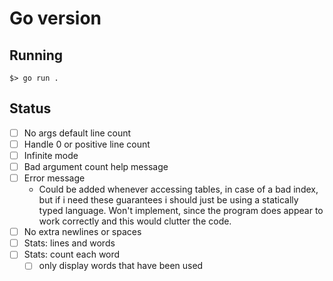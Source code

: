 # Go version

## Running

```
$> go run .
```

## Status
- [ ] No args default line count
- [ ] Handle 0 or positive line count
- [ ] Infinite mode
- [ ] Bad argument count help message
- [ ] Error message
	- Could be added whenever accessing tables, in case of a bad index, but if i need these guarantees i should just be using a statically typed language. Won't implement, since the program does appear to work correctly and this would clutter the code.
- [ ] No extra newlines or spaces
- [ ] Stats: lines and words
- [ ] Stats: count each word
	- [ ] only display words that have been used